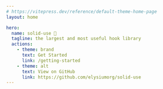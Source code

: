 ```yaml
---
# https://vitepress.dev/reference/default-theme-home-page
layout: home

hero:
  name: solid-use 🚀
  tagline: the largest and most useful hook library
  actions:
    - theme: brand
      text: Get Started
      link: /getting-started
    - theme: alt
      text: View on GitHub
      link: https://github.com/elysiumorg/solid-use
---
```

